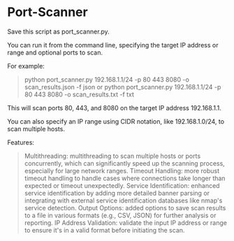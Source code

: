 # Port-Scanner
Save this script as port_scanner.py. 

You can run it from the command line, specifying the target IP address or range and optional ports to scan. 

For example:
> python port_scanner.py 192.168.1.1/24 -p 80 443 8080 -o scan_results.json -f json
or
> python port_scanner.py 192.168.1.1/24 -p 80 443 8080 -o scan_results.txt -f txt

This will scan ports 80, 443, and 8080 on the target IP address 192.168.1.1. 

You can also specify an IP range using CIDR notation, like 192.168.1.0/24, to scan multiple hosts.

Features:
> Multithreading: multithreading to scan multiple hosts or ports concurrently, which can significantly speed up the scanning process, especially for large network ranges.
> Timeout Handling: more robust timeout handling to handle cases where connections take longer than expected or timeout unexpectedly.
> Service Identification: enhanced service identification by adding more detailed banner parsing or integrating with external service identification databases like nmap's service detection.
> Output Options: added options to save scan results to a file in various formats (e.g., CSV, JSON) for further analysis or reporting.
> IP Address Validation: validate the input IP address or range to ensure it's in a valid format before initiating the scan.
